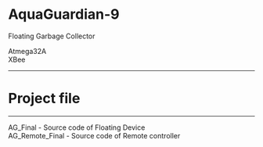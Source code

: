 # AquaGuardian-9
Floating Garbage Collector

Atmega32A  
XBee

-----------------------------------------------------------
# Project file
-----------------------------------------------------------

AG_Final - Source code of Floating Device  
AG_Remote_Final - Source code of Remote controller
